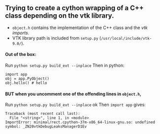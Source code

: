 ## Trying to create a cython wrapping of a C++ class depending on the vtk library.

- `object.h` contains the implementation of the C++ class and the *vtk imports*.
- VTK library path is included from `setup.py` (`/usr/local/include/vtk-9.0/`).


#### Out of the box:

Run `python setup.py build_ext --inplace`
Then in python:
```
import app
obj = app.PyObject()
obj.hello() # hello
```

#### BUT when you uncomment one of the offending lines in `object.h`,
Run `python setup.py build_ext --inplace` ok
Then `import app` gives:
```
Traceback (most recent call last):
  File "<string>", line 1, in <module>
ImportError: minimal/rect.cpython-37m-x86_64-linux-gnu.so: undefined symbol: _ZN20vtkDebugLeaksManagerD1Ev
```
